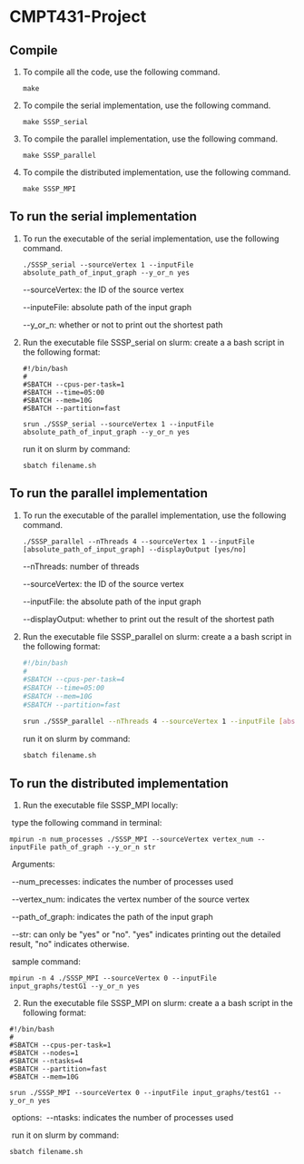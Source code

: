 # CMPT431-Project
## Compile

1. To compile all the code, use the following command.

   ```shell
   make
   ```

2. To compile the serial implementation, use the following command.

   ```shell
   make SSSP_serial
   ```

3. To compile the parallel implementation, use the following command.

   ```shell
   make SSSP_parallel
   ```

4. To compile the distributed implementation, use the following command.

   ```shell
   make SSSP_MPI
   ```

## To run the serial implementation

1. To run the executable of the serial implementation, use the following command.

   ```shell
   ./SSSP_serial --sourceVertex 1 --inputFile absolute_path_of_input_graph --y_or_n yes
   ```

   --sourceVertex: the ID of the source vertex

   --inputeFile: absolute path of the input graph

   --y_or_n: whether or not to print out the shortest path

2. Run the executable file SSSP_serial on slurm:
   create a a bash script  in the following format:

   ```shell
   #!/bin/bash
   #
   #SBATCH --cpus-per-task=1
   #SBATCH --time=05:00
   #SBATCH --mem=10G
   #SBATCH --partition=fast
   
   srun ./SSSP_serial --sourceVertex 1 --inputFile absolute_path_of_input_graph --y_or_n yes
   ```

   run it on slurm by command:

   ```shell
   sbatch filename.sh
   ```

## To run the parallel implementation

1. To run the executable of the parallel implementation, use the following command.

   ```shell
   ./SSSP_parallel --nThreads 4 --sourceVertex 1 --inputFile [absolute_path_of_input_graph] --displayOutput [yes/no]
   ```

   --nThreads: number of threads

   --sourceVertex: the ID of the source vertex

   --inputFile: the absolute path of the input graph

   --displayOutput: whether to print out the result of the shortest path

2. Run the executable file SSSP_parallel on slurm:
   create a a bash script  in the following format:

   ```bash
   #!/bin/bash
   #
   #SBATCH --cpus-per-task=4
   #SBATCH --time=05:00
   #SBATCH --mem=10G
   #SBATCH --partition=fast
   
   srun ./SSSP_parallel --nThreads 4 --sourceVertex 1 --inputFile [absolute_path_of_input_graph] --displayOutput [yes/no]
   ```

   run it on slurm by command:

   ```bash
   sbatch filename.sh
   ```

## To run the distributed implementation

1. Run the executable file SSSP_MPI locally:

​		type the following command in terminal:

```shell
mpirun -n num_processes ./SSSP_MPI --sourceVertex vertex_num --inputFile path_of_graph --y_or_n str 
```

​	Arguments:

​	--num_precesses: indicates the number of processes used   

​	--vertex_num: indicates the vertex number of the source vertex

​	--path_of_graph: indicates the path of the input graph 

​	--str: can only be "yes" or "no". "yes" indicates printing out the detailed result, "no" indicates otherwise.

​	sample command:

```shell
mpirun -n 4 ./SSSP_MPI --sourceVertex 0 --inputFile input_graphs/testG1 --y_or_n yes
```

2. Run the executable file SSSP_MPI on slurm:
   create a a bash script  in the following format:

```shell
#!/bin/bash
#
#SBATCH --cpus-per-task=1
#SBATCH --nodes=1
#SBATCH --ntasks=4
#SBATCH --partition=fast
#SBATCH --mem=10G

srun ./SSSP_MPI --sourceVertex 0 --inputFile input_graphs/testG1 --y_or_n yes
```

​	options:
​	--ntasks: indicates the number of processes used

​	run it on slurm by command:

```shell
sbatch filename.sh
```

